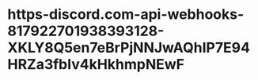 # https-discord.com-api-webhooks-817922701938393128-XKLY8Q5en7eBrPjNNJwAQhIP7E94HRZa3fbIv4kHkhmpNEwF